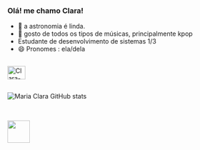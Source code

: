 ### Olá! me chamo Clara!

- 🔭 a astronomia é linda.
- 🌱 gosto de todos os tipos de músicas, principalmente kpop
- Estudante de desenvolvimento de sistemas 1/3
- 😄 Pronomes : ela/dela
##
<img align="center" alt="Clara-C" Height="30" width="40" src="https://cdn.jsdelivr.net/gh/devicons/devicon/icons/c/c-line.svg" />


##

![Maria Clara GitHub stats](https://github-readme-stats.vercel.app/api?username=Maria-Clara&show_icons=true&theme=tokyonight)

##

<div style="display: inline_block"><br/>
  <img src="https://cdn.jsdelivr.net/gh/devicons/devicon/icons/c/c-original.svg" width="50" />
</div>

